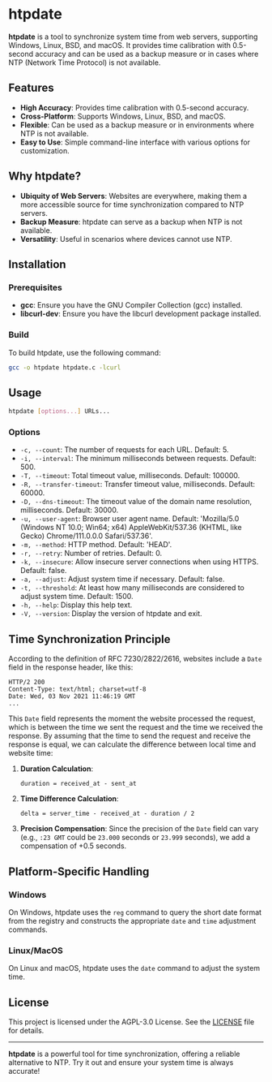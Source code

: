 # htpdate

**htpdate** is a tool to synchronize system time from web servers, supporting Windows, Linux, BSD, and macOS. It provides time calibration with 0.5-second accuracy and can be used as a backup measure or in cases where NTP (Network Time Protocol) is not available.

## Features

- **High Accuracy**: Provides time calibration with 0.5-second accuracy.
- **Cross-Platform**: Supports Windows, Linux, BSD, and macOS.
- **Flexible**: Can be used as a backup measure or in environments where NTP is not available.
- **Easy to Use**: Simple command-line interface with various options for customization.

## Why htpdate?

- **Ubiquity of Web Servers**: Websites are everywhere, making them a more accessible source for time synchronization compared to NTP servers.
- **Backup Measure**: htpdate can serve as a backup when NTP is not available.
- **Versatility**: Useful in scenarios where devices cannot use NTP.

## Installation

### Prerequisites

- **gcc**: Ensure you have the GNU Compiler Collection (gcc) installed.
- **libcurl-dev**: Ensure you have the libcurl development package installed.

### Build

To build htpdate, use the following command:

```sh
gcc -o htpdate htpdate.c -lcurl
```

## Usage

```sh
htpdate [options...] URLs...
```

### Options

- `-c, --count`: The number of requests for each URL. Default: 5.
- `-i, --interval`: The minimum milliseconds between requests. Default: 500.
- `-T, --timeout`: Total timeout value, milliseconds. Default: 100000.
- `-R, --transfer-timeout`: Transfer timeout value, milliseconds. Default: 60000.
- `-D, --dns-timeout`: The timeout value of the domain name resolution, milliseconds. Default: 30000.
- `-u, --user-agent`: Browser user agent name. Default: 'Mozilla/5.0 (Windows NT 10.0; Win64; x64) AppleWebKit/537.36 (KHTML, like Gecko) Chrome/111.0.0.0 Safari/537.36'.
- `-m, --method`: HTTP method. Default: 'HEAD'.
- `-r, --retry`: Number of retries. Default: 0.
- `-k, --insecure`: Allow insecure server connections when using HTTPS. Default: false.
- `-a, --adjust`: Adjust system time if necessary. Default: false.
- `-t, --threshold`: At least how many milliseconds are considered to adjust system time. Default: 1500.
- `-h, --help`: Display this help text.
- `-V, --version`: Display the version of htpdate and exit.

## Time Synchronization Principle

According to the definition of RFC 7230/2822/2616, websites include a `Date` field in the response header, like this:

```
HTTP/2 200
Content-Type: text/html; charset=utf-8
Date: Wed, 03 Nov 2021 11:46:19 GMT
...
```

This `Date` field represents the moment the website processed the request, which is between the time we sent the request and the time we received the response. By assuming that the time to send the request and receive the response is equal, we can calculate the difference between local time and website time:

1. **Duration Calculation**:
   ```
   duration = received_at - sent_at
   ```

2. **Time Difference Calculation**:
   ```
   delta = server_time - received_at - duration / 2
   ```

3. **Precision Compensation**:
   Since the precision of the `Date` field can vary (e.g., `:23 GMT` could be `23.000` seconds or `23.999` seconds), we add a compensation of +0.5 seconds.

## Platform-Specific Handling

### Windows

On Windows, htpdate uses the `reg` command to query the short date format from the registry and constructs the appropriate `date` and `time` adjustment commands.

### Linux/MacOS

On Linux and macOS, htpdate uses the `date` command to adjust the system time.

## License

This project is licensed under the AGPL-3.0 License. See the [LICENSE](LICENSE) file for details.

---

**htpdate** is a powerful tool for time synchronization, offering a reliable alternative to NTP. Try it out and ensure your system time is always accurate!

